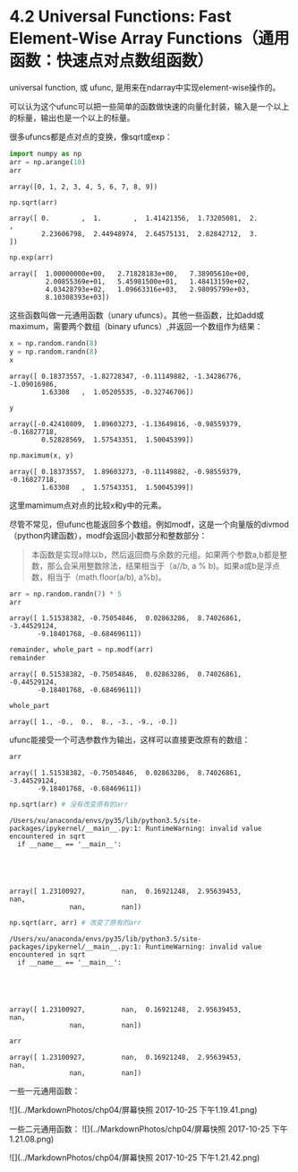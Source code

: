 
# 4.2 Universal Functions: Fast Element-Wise Array Functions（通用函数：快速点对点数组函数）

universal function, 或 ufunc, 是用来在ndarray中实现element-wise操作的。

可以认为这个ufunc可以把一些简单的函数做快速的向量化封装，输入是一个以上的标量，输出也是一个以上的标量。

很多ufuncs都是点对点的变换，像sqrt或exp：


```python
import numpy as np
arr = np.arange(10)
arr
```




    array([0, 1, 2, 3, 4, 5, 6, 7, 8, 9])




```python
np.sqrt(arr)
```




    array([ 0.        ,  1.        ,  1.41421356,  1.73205081,  2.        ,
            2.23606798,  2.44948974,  2.64575131,  2.82842712,  3.        ])




```python
np.exp(arr)
```




    array([  1.00000000e+00,   2.71828183e+00,   7.38905610e+00,
             2.00855369e+01,   5.45981500e+01,   1.48413159e+02,
             4.03428793e+02,   1.09663316e+03,   2.98095799e+03,
             8.10308393e+03])



这些函数叫做一元通用函数（unary ufuncs）。其他一些函数，比如add或maximum，需要两个数组（binary ufuncs）,并返回一个数组作为结果：


```python
x = np.random.randn(8)
y = np.random.randn(8)
x
```




    array([ 0.18373557, -1.82728347, -0.11149882, -1.34286776, -1.09016986,
            1.63308   ,  1.05205535, -0.32746706])




```python
y
```




    array([-0.42410809,  1.89603273, -1.13649816, -0.98559379, -0.16827718,
            0.52828569,  1.57543351,  1.50045399])




```python
np.maximum(x, y)
```




    array([ 0.18373557,  1.89603273, -0.11149882, -0.98559379, -0.16827718,
            1.63308   ,  1.57543351,  1.50045399])



这里mamimum点对点的比较x和y中的元素。

尽管不常见，但ufunc也能返回多个数组。例如modf，这是一个向量版的divmod（python内建函数），modf会返回小数部分和整数部分：

>本函数是实现a除以b，然后返回商与余数的元组。如果两个参数a,b都是整数，那么会采用整数除法，结果相当于（a//b, a % b)。如果a或b是浮点数，相当于（math.floor(a/b), a%b)。



```python
arr = np.random.randn(7) * 5
arr
```




    array([ 1.51538382, -0.75054846,  0.02863286,  8.74026861, -3.44529124,
           -9.18401768, -0.68469611])




```python
remainder, whole_part = np.modf(arr)
remainder
```




    array([ 0.51538382, -0.75054846,  0.02863286,  0.74026861, -0.44529124,
           -0.18401768, -0.68469611])




```python
whole_part
```




    array([ 1., -0.,  0.,  8., -3., -9., -0.])



ufunc能接受一个可选参数作为输出，这样可以直接更改原有的数组：


```python
arr
```




    array([ 1.51538382, -0.75054846,  0.02863286,  8.74026861, -3.44529124,
           -9.18401768, -0.68469611])




```python
np.sqrt(arr) # 没有改变原有的arr
```

    /Users/xu/anaconda/envs/py35/lib/python3.5/site-packages/ipykernel/__main__.py:1: RuntimeWarning: invalid value encountered in sqrt
      if __name__ == '__main__':
    




    array([ 1.23100927,         nan,  0.16921248,  2.95639453,         nan,
                   nan,         nan])




```python
np.sqrt(arr, arr) # 改变了原有的arr
```

    /Users/xu/anaconda/envs/py35/lib/python3.5/site-packages/ipykernel/__main__.py:1: RuntimeWarning: invalid value encountered in sqrt
      if __name__ == '__main__':
    




    array([ 1.23100927,         nan,  0.16921248,  2.95639453,         nan,
                   nan,         nan])




```python
arr
```




    array([ 1.23100927,         nan,  0.16921248,  2.95639453,         nan,
                   nan,         nan])



一些一元通用函数：

![](../MarkdownPhotos/chp04/屏幕快照 2017-10-25 下午1.19.41.png)



一些二元通用函数：
![](../MarkdownPhotos/chp04/屏幕快照 2017-10-25 下午1.21.08.png)

![](../MarkdownPhotos/chp04/屏幕快照 2017-10-25 下午1.21.42.png)


